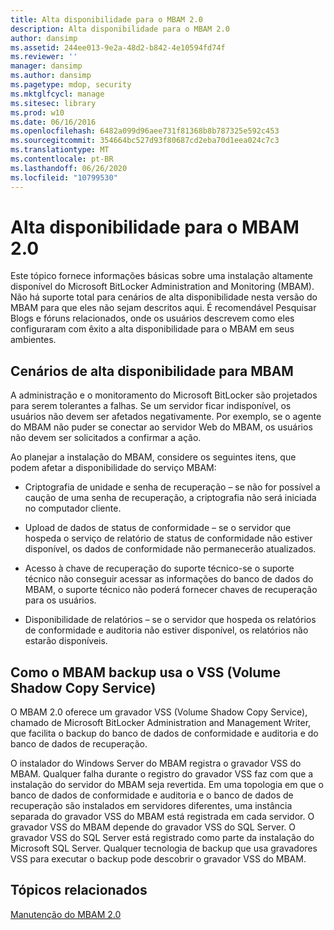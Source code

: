 ```yaml
---
title: Alta disponibilidade para o MBAM 2.0
description: Alta disponibilidade para o MBAM 2.0
author: dansimp
ms.assetid: 244ee013-9e2a-48d2-b842-4e10594fd74f
ms.reviewer: ''
manager: dansimp
ms.author: dansimp
ms.pagetype: mdop, security
ms.mktglfcycl: manage
ms.sitesec: library
ms.prod: w10
ms.date: 06/16/2016
ms.openlocfilehash: 6482a099d96aee731f81368b8b787325e592c453
ms.sourcegitcommit: 354664bc527d93f80687cd2eba70d1eea024c7c3
ms.translationtype: MT
ms.contentlocale: pt-BR
ms.lasthandoff: 06/26/2020
ms.locfileid: "10799530"
---
```

# Alta disponibilidade para o MBAM 2.0


Este tópico fornece informações básicas sobre uma instalação altamente disponível do Microsoft BitLocker Administration and Monitoring (MBAM). Não há suporte total para cenários de alta disponibilidade nesta versão do MBAM para que eles não sejam descritos aqui. É recomendável Pesquisar Blogs e fóruns relacionados, onde os usuários descrevem como eles configuraram com êxito a alta disponibilidade para o MBAM em seus ambientes.

## Cenários de alta disponibilidade para MBAM


A administração e o monitoramento do Microsoft BitLocker são projetados para serem tolerantes a falhas. Se um servidor ficar indisponível, os usuários não devem ser afetados negativamente. Por exemplo, se o agente do MBAM não puder se conectar ao servidor Web do MBAM, os usuários não devem ser solicitados a confirmar a ação.

Ao planejar a instalação do MBAM, considere os seguintes itens, que podem afetar a disponibilidade do serviço MBAM:

-   Criptografia de unidade e senha de recuperação – se não for possível a caução de uma senha de recuperação, a criptografia não será iniciada no computador cliente.

-   Upload de dados de status de conformidade – se o servidor que hospeda o serviço de relatório de status de conformidade não estiver disponível, os dados de conformidade não permanecerão atualizados.

-   Acesso à chave de recuperação do suporte técnico-se o suporte técnico não conseguir acessar as informações do banco de dados do MBAM, o suporte técnico não poderá fornecer chaves de recuperação para os usuários.

-   Disponibilidade de relatórios – se o servidor que hospeda os relatórios de conformidade e auditoria não estiver disponível, os relatórios não estarão disponíveis.

## <a href="" id="how-the-mbam-backup-uses-the-volume-shadow-copy-service--vss--"></a>Como o MBAM backup usa o VSS (Volume Shadow Copy Service)


O MBAM 2.0 oferece um gravador VSS (Volume Shadow Copy Service), chamado de Microsoft BitLocker Administration and Management Writer, que facilita o backup do banco de dados de conformidade e auditoria e do banco de dados de recuperação.

O instalador do Windows Server do MBAM registra o gravador VSS do MBAM. Qualquer falha durante o registro do gravador VSS faz com que a instalação do servidor do MBAM seja revertida. Em uma topologia em que o banco de dados de conformidade e auditoria e o banco de dados de recuperação são instalados em servidores diferentes, uma instância separada do gravador VSS do MBAM está registrada em cada servidor. O gravador VSS do MBAM depende do gravador VSS do SQL Server. O gravador VSS do SQL Server está registrado como parte da instalação do Microsoft SQL Server. Qualquer tecnologia de backup que usa gravadores VSS para executar o backup pode descobrir o gravador VSS do MBAM.

## Tópicos relacionados


[Manutenção do MBAM 2.0](maintaining-mbam-20-mbam-2.md)

 

 





